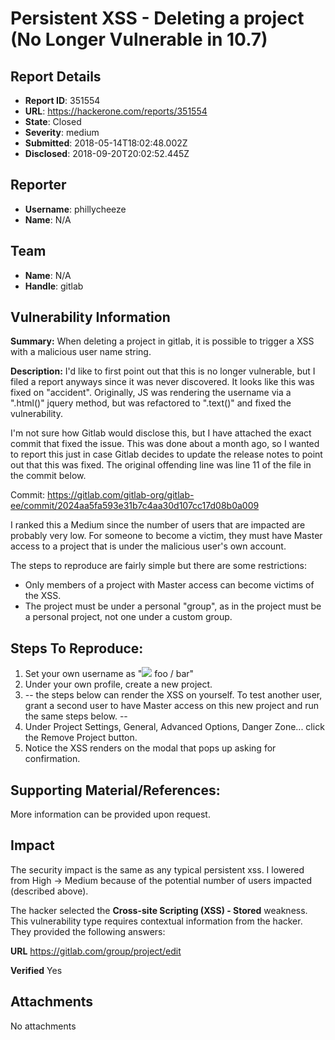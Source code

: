 # Persistent XSS - Deleting a project (No Longer Vulnerable in 10.7)

## Report Details
- **Report ID**: 351554
- **URL**: https://hackerone.com/reports/351554
- **State**: Closed
- **Severity**: medium
- **Submitted**: 2018-05-14T18:02:48.002Z
- **Disclosed**: 2018-09-20T20:02:52.445Z

## Reporter
- **Username**: phillycheeze
- **Name**: N/A

## Team
- **Name**: N/A
- **Handle**: gitlab

## Vulnerability Information
**Summary:**
When deleting a project in gitlab, it is possible to trigger a XSS with a malicious user name string.

**Description:**
I'd like to first point out that this is no longer vulnerable, but I filed a report anyways since it was never discovered. It looks like this was fixed on "accident". Originally, JS was rendering the username via a ".html()" jquery method, but was refactored to ".text()" and fixed the vulnerability.

I'm not sure how Gitlab would disclose this, but I have attached the exact commit that fixed the issue. This was done about a month ago, so I wanted to report this just in case Gitlab decides to update the release notes to point out that this was fixed. The original offending line was line 11 of the file in the commit below.

Commit: https://gitlab.com/gitlab-org/gitlab-ee/commit/2024aa5fa593e31b7c4aa30d107cc17d08b0a009

I ranked this a Medium since the number of users that are impacted are probably very low. For someone to become a victim, they must have Master access to a project that is under the malicious user's own account.

The steps to reproduce are fairly simple but there are some restrictions:
  * Only members of a project with Master access can become victims of the XSS.
  * The project must be under a personal "group", as in the project must be a personal project, not one under a custom group.

## Steps To Reproduce:
  1. Set your own username as "<img src=x onerror=alert(document.domain)> foo / bar"
  1. Under your own profile, create a new project.
  1. -- the steps below can render the XSS on yourself. To test another user, grant a second user to have Master access on this new project and run the same steps below. --
  1. Under Project Settings, General, Advanced Options, Danger Zone... click the Remove Project button.
  1. Notice the XSS renders on the modal that pops up asking for confirmation.

## Supporting Material/References:
More information can be provided upon request.

## Impact

The security impact is the same as any typical persistent xss. I lowered from High -> Medium because of the potential number of users impacted (described above).

The hacker selected the **Cross-site Scripting (XSS) - Stored** weakness. This vulnerability type requires contextual information from the hacker. They provided the following answers:

**URL**
https://gitlab.com/group/project/edit

**Verified**
Yes



## Attachments
No attachments
